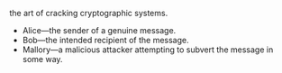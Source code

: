 the art of cracking cryptographic systems. 

-   Alice—the sender of a genuine message.
-   Bob—the intended recipient of the message.
-   Mallory—a malicious attacker attempting to subvert the message in some way.